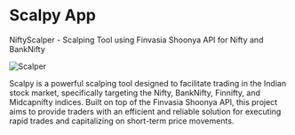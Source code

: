 # Scalpy App
NiftyScalper - Scalping Tool using Finvasia Shoonya API for Nifty and BankNifty

![Scalper](https://github.com/iamsushanth/NiftyScalper-Finvasia-API/blob/main/Pro%20v4.3.PNG)


Scalpy is a powerful scalping tool designed to facilitate trading in the Indian stock market, specifically targeting the Nifty, BankNifty, Finnifty, and Midcapnifty indices. Built on top of the Finvasia Shoonya API, this project aims to provide traders with an efficient and reliable solution for executing rapid trades and capitalizing on short-term price movements.


